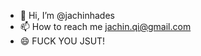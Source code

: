 - 👋 Hi, I’m @jachinhades
- 📫 How to reach me jachin.qi@gmail.com
- 😄 FUCK YOU JSUT!


<!---
jachinhades/jachinhades is a ✨ special ✨ repository because its `README.md` (this file) appears on your GitHub profile.
You can click the Preview link to take a look at your changes.
--->
